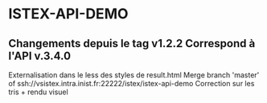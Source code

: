 ISTEX-API-DEMO
=============
Changements depuis le tag v1.2.2
Correspond à l'API v.3.4.0
-------------
 Externalisation dans le less des styles de result.html
Merge branch 'master' of ssh://vsistex.intra.inist.fr:22222/istex/istex-api-demo
Correction sur les tris + rendu visuel

